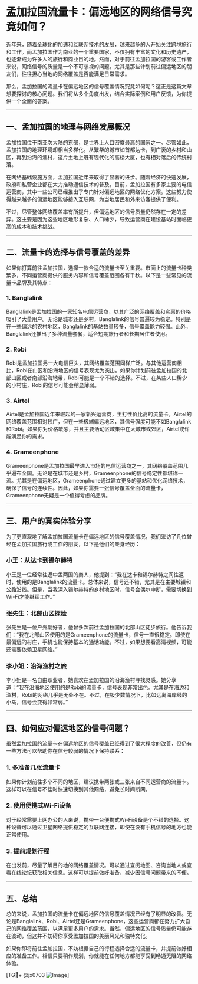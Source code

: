 # 孟加拉国流量卡：偏远地区的网络信号究竟如何？

近年来，随着全球化的加速和互联网技术的发展，越来越多的人开始关注跨境旅行和工作。而孟加拉国作为南亚的一个重要国家，不仅拥有丰富的文化和历史遗产，也逐渐成为许多人的旅行和商业目的地。然而，对于前往孟加拉国的游客或工作者来说，网络信号的质量是一个不可忽视的问题。尤其是那些计划前往偏远地区的朋友们，往往担心当地的网络覆盖是否能满足日常需求。

那么，孟加拉国的流量卡在偏远地区的信号覆盖情况究竟如何呢？这正是这篇文章想要探讨的核心问题。我们将从多个角度出发，结合实际案例和用户反馈，为你提供一个全面的答案。

---

## 一、孟加拉国的地理与网络发展概况

孟加拉国位于南亚次大陆的东部，是世界上人口密度最高的国家之一。尽管如此，孟加拉国的地理环境却相当多样化。从繁华的城市如首都达卡，到广袤的乡村和山区，再到沿海的渔村，这片土地上既有现代化的高楼大厦，也有相对落后的传统村落。

在网络基础设施方面，孟加拉国近年来取得了显著的进步。随着经济的快速发展，政府和私营企业都在大力推动通信技术的普及。目前，孟加拉国有多家主要的电信运营商，其中一些公司已经推出了专门针对偏远地区的网络优化方案。这些努力使得越来越多的偏远地区能够接入互联网，为当地居民和外来访客提供了便利。

不过，尽管整体网络覆盖率有所提升，但偏远地区的信号质量仍然存在一定的差异。这主要是因为这些地区地形复杂、人口稀少，导致运营商在建设基站时面临更高的成本和技术挑战。

---

## 二、流量卡的选择与信号覆盖的差异

如果你打算前往孟加拉国，选择一款合适的流量卡至关重要。市面上的流量卡种类繁多，不同运营商提供的服务内容和信号覆盖范围各有千秋。以下是一些常见的流量卡品牌及其特点：

### 1. **Banglalink**
Banglalink是孟加拉国的一家知名电信运营商，以其广泛的网络覆盖和实惠的价格吸引了大量用户。无论是城市还是乡村，Banglalink的信号普遍较为稳定。特别是在一些偏远的农村地区，Banglalink的基站数量较多，信号覆盖能力较强。此外，Banglalink还推出了多种流量套餐，适合短期旅行者和长期居住者使用。

### 2. **Robi**
Robi是孟加拉国另一大电信巨头，其网络覆盖范围同样广泛。与其他运营商相比，Robi在山区和沿海地区的信号表现尤为突出。如果你计划前往孟加拉国的北部山区或者南部沿海地带，Robi可能是一个不错的选择。不过，在某些人口稀少的小村庄，Robi的信号可能会稍显薄弱。

### 3. **Airtel**
Airtel是孟加拉国近年来崛起的一家新兴运营商，主打性价比高的流量卡。Airtel的网络覆盖范围相对较广，但在一些极端偏远地区，其信号强度可能不如Banglalink和Robi。如果你对价格敏感，并且主要活动区域集中在大城市或郊区，Airtel或许能满足你的需求。

### 4. **Grameenphone**
Grameenphone是孟加拉国最早进入市场的电信运营商之一，其网络覆盖范围几乎遍布全国。无论是在城市还是乡村，Grameenphone的信号稳定性都堪称一流。尤其是在偏远地区，Grameenphone通过建立更多的基站和优化网络技术，确保了信号的连续性。因此，如果你需要一张信号覆盖全面的流量卡，Grameenphone无疑是一个值得考虑的品牌。

---

## 三、用户的真实体验分享

为了更直观地了解孟加拉国流量卡在偏远地区的信号覆盖情况，我们采访了几位曾经在孟加拉国旅行或工作的朋友，以下是他们的亲身经历：

### 小王：从达卡到锡尔赫特
小王是一位经常往返中孟两国的商人，他提到：“我在达卡和锡尔赫特之间往返时，使用的是Banglalink的流量卡。总体来说，信号还不错，尤其是在主要城镇和公路沿线。但是，当我深入锡尔赫特的乡村地区时，信号会偶尔中断，需要切换到Wi-Fi才能继续工作。”

### 张先生：北部山区探险
张先生是一位户外爱好者，他曾多次前往孟加拉国的北部山区徒步旅行。他告诉我们：“我在北部山区使用的是Grameenphone的流量卡，信号一直很稳定。即使在最偏远的村庄，手机也能保持基本的通话功能。不过，如果想要看高清视频，可能还需要依赖卫星网络。”

### 李小姐：沿海渔村之旅
李小姐是一名自由职业者，她喜欢在孟加拉国的沿海渔村寻找灵感。她分享道：“我在沿海地区使用的是Robi的流量卡，信号表现非常出色。尤其是在海边和渔村，Robi的网络几乎是无处不在。不过，在极少数情况下，比如远离海岸线的小岛，信号会变得非常弱。”

---

## 四、如何应对偏远地区的信号问题？

虽然孟加拉国的流量卡在偏远地区的信号覆盖已经得到了很大程度的改善，但仍有一些方法可以帮助你在信号较弱的情况下保持联系：

### 1. 多准备几张流量卡
如果你计划前往多个不同的地区，建议携带两张或三张来自不同运营商的流量卡。这样可以在信号不佳时快速切换到其他网络，避免长时间断网。

### 2. 使用便携式Wi-Fi设备
对于经常需要上网办公的人来说，携带一台便携式Wi-Fi设备是个不错的选择。这种设备可以通过卫星网络提供稳定的互联网连接，即使在没有手机信号的地方也能正常使用。

### 3. 提前规划行程
在出发前，尽量了解目的地的网络覆盖情况。可以通过查阅地图、咨询当地人或查看在线论坛获取相关信息。这样可以提前做好准备，减少因信号问题带来的不便。

---

## 五、总结

总的来说，孟加拉国的流量卡在偏远地区的信号覆盖情况已经有了明显的改善。无论是Banglalink、Robi、Airtel还是Grameenphone，这些运营商都在努力扩大自己的网络覆盖范围，以满足更多用户的需求。当然，偏远地区的信号质量仍可能存在波动，但这并不妨碍你享受孟加拉国的美丽风光和独特文化。

如果你即将前往孟加拉国，不妨根据自己的行程选择合适的流量卡，并提前做好相应的准备工作。相信只要稍作规划，你就能在任何地方都能享受到畅通无阻的网络体验。

[TG💪+ @jx0703 ![Image](https://github.com/user-attachments/assets/dbca1d08-cadb-493c-b0ec-ad6f7a83f270)]